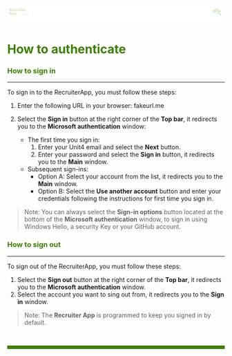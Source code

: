 ![banner](/.attachments/peque.png)

# <span style="color:#3C8000">How to authenticate</span>

### <span style="color:#3C8000">How to sign in</span>

---

To sign in to the RecruiterApp, you must follow these steps:

1. Enter the following URL in your browser: fakeurl.me
1. Select the **Sign in** button at the right corner of the **Top bar**, it redirects you to the **Microsoft authentication** window:

   - The first time you sign in:
     1. Enter your Unit4 email and select the **Next** button.
     2. Enter your password and select the **Sign in** button, it redirects you to the **Main** window.
   - Subsequent sign-ins:
     - Option A: Select your account from the list, it redirects you to the **Main** window.
     - Option B: Select the **Use another account** button and enter your credentials following the instructions for first time you sign in.

> Note: You can always select the **Sign-in options** button located at the bottom of the **Microsoft authentication** window, to sign in using Windows Hello, a security Key or your GitHub account.

### <span style="color:#3C8000">How to sign out</span>

---

To sign out of the RecruiterApp, you must follow these steps:

1. Select the **Sign out** button at the right corner of the **Top bar**, it redirects you to the **Microsoft authentication** window.
1. Select the account you want to sing out from, it redirects you to the **Sign in** window.

> Note: The **Recruiter App** is programmed to keep you signed in by default.

<br>
<hr style="height:8px;background-color:#3C8000">
